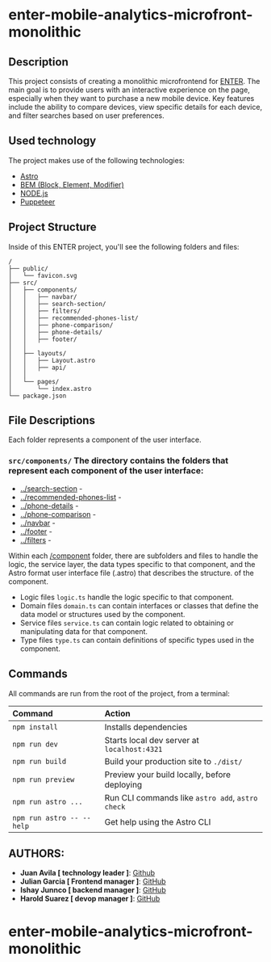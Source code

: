 # enter-mobile-analytics-microfront-monolithic

## Description
This project consists of creating a monolithic microfrontend for [ENTER](https://www.enter.co/). The main goal is to provide users with an interactive experience on the page, especially when they want to purchase a new mobile device. Key features include the ability to compare devices, view specific details for each device, and filter searches based on user preferences.

## Used technology
The project makes use of the following technologies:

- [Astro](https://astro.build/)
- [BEM (Block, Element, Modifier)](http://getbem.com/)
- [NODE.js](https://nodejs.org/en)
- [Puppeteer](https://pptr.dev/)

##  Project Structure

Inside of this ENTER project, you'll see the following folders and files:

```text
/
├── public/
│   └── favicon.svg
├── src/
│   ├── components/
│   │   ├── navbar/
│   │   ├── search-section/
│   │   ├── filters/
│   │   ├── recommended-phones-list/
│   │   ├── phone-comparison/
│   │   ├── phone-details/
│   │   ├── footer/
│   │
│   ├── layouts/
│   │   ├── Layout.astro
│   │   ├── api/
│   │
│   └── pages/
│       └── index.astro
└── package.json
```

##  File Descriptions
Each folder represents a component of the user interface.

### `src/components/` The directory contains the folders that represent each component of the user interface:
* [../search-section](/src/components/search-section/) -
* [../recommended-phones-list](/src/components/recommended-phones-list/) -
* [../phone-details](/src/components/phone-details/) -
* [../phone-comparison](/src/components/phone-comparison/) -
* [../navbar](/src/components/navbar/) -
* [../footer](/src/components/footer/) - 
* [../filters](/src/components/filters/) -

Within each [/component](/src/components/) folder, there are subfolders and files to handle the logic, the service layer, the data types specific to that component, and the Astro format user interface file (.astro) that describes the structure. of the component.

* Logic files `logic.ts` handle the logic specific to that component.
* Domain files `domain.ts` can contain interfaces or classes that define the data model or structures used by the component.
* Service files `service.ts` can contain logic related to obtaining or manipulating data for that component.
* Type files `type.ts` can contain definitions of specific types used in the component.


##  Commands

All commands are run from the root of the project, from a terminal:

| Command                   | Action                                           |
| :------------------------ | :----------------------------------------------- |
| `npm install`             | Installs dependencies                            |
| `npm run dev`             | Starts local dev server at `localhost:4321`      |
| `npm run build`           | Build your production site to `./dist/`          |
| `npm run preview`         | Preview your build locally, before deploying     |
| `npm run astro ...`       | Run CLI commands like `astro add`, `astro check` |
| `npm run astro -- --help` | Get help using the Astro CLI                     |

## AUTHORS:

- **Juan Avila [ technology leader ]**: [Github](https://github.com/JuanDAC)
- **Julian Garcia [ Frontend manager ]**: [GitHub](https://github.com/Julibeto84)
- **Ishay Junnco [ backend manager ]**: [GitHub](https://github.com/IshayJQ)
- **Harold Suarez [ devop manager ]**: [GitHub](https://github.com/HaroldS10)


# enter-mobile-analytics-microfront-monolithic
